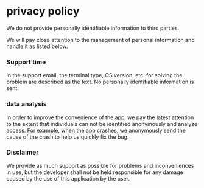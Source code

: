 # privacy policy

We do not provide personally identifiable information to third parties.

We will pay close attention to the management of personal information and handle it as listed below.

### Support time

In the support email, the terminal type, OS version, etc. for solving the problem are described as the text.
No personally identifiable information is sent.

 

### data analysis

In order to improve the convenience of the app, we pay the latest attention to the extent that individuals can not be identified anonymously and analyze access.
For example, when the app crashes, we anonymously send the cause of the crash to help us quickly fix the bug.

 

### Disclaimer

We provide as much support as possible for problems and inconveniences in use, but the developer shall not be held responsible for any damage caused by the use of this application by the user.